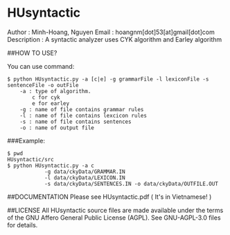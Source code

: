 # HUsyntactic

Author		:	Minh-Hoang, Nguyen 
Email		: 	hoangnm[dot]53[at]gmail[dot]com
Description	:
			A syntactic analyzer uses CYK algorithm and 
			Earley algorithm


##HOW TO USE?

You can use command:
```
$ python HUsyntactic.py -a [c|e] -g grammarFile -l lexiconFile -s sentenceFile -o outFile
	-a : type of algorithm.
		c for cyk
		e for earley
	-g : name of file contains grammar rules
	-l : name of file contains lexcicon rules
	-s : name of file contains sentences
	-o : name of output file
```


###Example:
```
$ pwd
HUsyntactic/src
$ python HUsyntactic.py -a c 
			-g data/ckyData/GRAMMAR.IN 
			-l data/ckyData/LEXICON.IN 
			-s data/ckyData/SENTENCES.IN -o data/ckyData/OUTFILE.OUT

```

##DOCUMENTATION
Please see HUsyntactic.pdf ( It's in Vietnamese! )

##LICENSE
  All HUsyntactic source files are made available under the terms of the
  GNU Affero General Public License (AGPL).  See GNU-AGPL-3.0 files for
  details.
